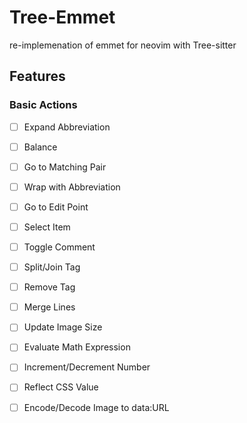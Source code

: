 # Tree-Emmet

re-implemenation of emmet for neovim with Tree-sitter

## Features

### Basic Actions
- [ ] Expand Abbreviation
- [ ] Balance
- [ ] Go to Matching Pair
- [ ] Wrap with Abbreviation
- [ ] Go to Edit Point
- [ ] Select Item
- [ ] Toggle Comment
- [ ] Split/Join Tag
- [ ] Remove Tag
- [ ] Merge Lines
- [ ] Update Image Size
- [ ] Evaluate Math Expression
- [ ] Increment/Decrement Number
- [ ] Reflect CSS Value
- [ ] Encode/Decode Image to data:URL

